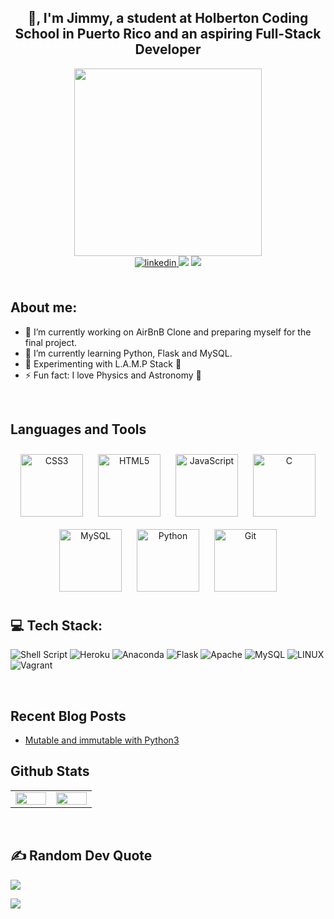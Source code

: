 ## <div align="center">👋, I'm Jimmy, a student at Holberton Coding School in Puerto Rico and an aspiring Full-Stack Developer</div>

<div id="header" align="center">
<img src="https://media.giphy.com/media/M9gbBd9nbDrOTu1Mqx/giphy.gif" width="300"/>
</div>

<!-- badges-->

<div align="center">

<!-- linkedin-->
<a href="https://linkedin.com/in/jimmy-hernandez-rivera-77232193" target="_blank">
<img src=https://img.shields.io/badge/linkedin-%231E77B5.svg?&style=for-the-badge&logo=linkedin&logoColor=white alt=linkedin style="margin-bottom: 5px;" />
</a>
<!-- RESUME -->
<a href="https://drive.google.com/file/d/1ygCbJQNacvM3C16vpFAtuaXUHfqyQrF3/view?usp=drive_link"><img src="https://img.shields.io/badge/RESUME-blue?style=for-the-badge"></a></h3>
<!-- MAIL TO-->
<a><a href="mailto:jimoem24@gmail.com"><img src="https://img.shields.io/badge/EMAIL-red?style=for-the-badge"></a>
 
</div>

<br>
 
## About me: 

- 🔭 I’m currently working on AirBnB Clone and preparing myself for the final project.  
- 🌱 I’m currently learning Python, Flask and MySQL.  
- 🧪 Experimenting with L.A.M.P Stack 🔬  
- ⚡  Fun fact: I love Physics and Astronomy 🌌  

<br>

## Languages and Tools  
<div align="center">  
<a href="https://www.w3schools.com/css/" target="_blank"><img style="margin: 10px" src="https://profilinator.rishav.dev/skills-assets/css3-original-wordmark.svg" alt="CSS3" height="100" /></a>  
<a href="https://en.wikipedia.org/wiki/HTML5" target="_blank"><img style="margin: 10px" src="https://profilinator.rishav.dev/skills-assets/html5-original-wordmark.svg" alt="HTML5" height="100" /></a>  
<a href="https://www.javascript.com/" target="_blank"><img style="margin: 10px" src="https://profilinator.rishav.dev/skills-assets/javascript-original.svg" alt="JavaScript" height="100" /></a>  
<a href="https://www.cprogramming.com/" target="_blank"><img style="margin: 10px" src="https://profilinator.rishav.dev/skills-assets/c-original.svg" alt="C" height="100" /></a>  
<a href="https://www.mysql.com/" target="_blank"><img style="margin: 10px" src="https://profilinator.rishav.dev/skills-assets/mysql-original-wordmark.svg" alt="MySQL" height="100" /></a>  
<a href="https://www.python.org/" target="_blank"><img style="margin: 10px" src="https://profilinator.rishav.dev/skills-assets/python-original.svg" alt="Python" height="100" /></a>  
<a href="https://github.com/" target="_blank"><img style="margin: 10px" src="https://profilinator.rishav.dev/skills-assets/git-scm-icon.svg" alt="Git" height="100" /></a>  
</div>  

## 💻 Tech Stack:
![Shell Script](https://img.shields.io/badge/shell_script-%23121011.svg?style=for-the-badge&logo=gnu-bash&logoColor=white) ![Heroku](https://img.shields.io/badge/heroku-%23430098.svg?style=for-the-badge&logo=heroku&logoColor=white) ![Anaconda](https://img.shields.io/badge/Anaconda-%2344A833.svg?style=for-the-badge&logo=anaconda&logoColor=white) ![Flask](https://img.shields.io/badge/flask-%23000.svg?style=for-the-badge&logo=flask&logoColor=white) ![Apache](https://img.shields.io/badge/apache-%23D42029.svg?style=for-the-badge&logo=apache&logoColor=white) ![MySQL](https://img.shields.io/badge/mysql-%2300f.svg?style=for-the-badge&logo=mysql&logoColor=white) ![LINUX](https://img.shields.io/badge/Linux-FCC624?style=for-the-badge&logo=linux&logoColor=black) ![Vagrant](https://img.shields.io/badge/vagrant-%231563FF.svg?style=for-the-badge&logo=vagrant&logoColor=white)

<br/>

## Recent Blog Posts
<!-- BLOG-POST-LIST:START -->
- [Mutable and immutable with Python3](https://dev.to/jimmyhernandez/mutable-and-immutable-with-python3-5cc7)
<!-- BLOG-POST-LIST:END -->

## Github Stats  
<table><tr><td valign="top" width="30%">
<img src="https://github-readme-stats.vercel.app/api?username=JimmyHernandez&show_icons=true&count_private=true&hide_border=true" align="left" style="width: 100%" />
</td><td valign="top" width="30%">
<img src="https://github-readme-stats.vercel.app/api/top-langs/?username=JimmyHernandez&hide_border=true&layout=compact" align="left" style="width: 100%" />
</td></tr></table>  
 <br>

## ✍️ Random Dev Quote
![](https://quotes-github-readme.vercel.app/api?type=horizontal&theme=radical)


[![](https://visitcount.itsvg.in/api?id=jimmyhernandez&icon=0&color=0)](https://visitcount.itsvg.in)



<!---
JimmyHernandez/JimmyHernandez is a ✨ special ✨ repository because its `README.md` (this file) appears on your GitHub profile.
You can click the Preview link to take a look at your changes.
--->
